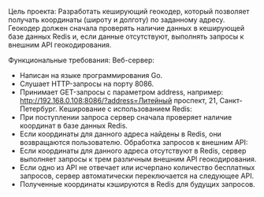 Цель проекта: Разработать кеширующий геокодер, который позволяет получать координаты (широту и долготу) по заданному адресу. Геокодер должен сначала проверять наличие данных в кеширующей базе данных Redis и, если данные отсутствуют, выполнять запросы к внешним API геокодирования.

Функциональные требования:
Веб-сервер:
- Написан на языке программирования Go.
- Слушает HTTP-запросы на порту 8086.
- Принимает GET-запросы с параметром address, например: http://192.168.0.108:8086/?address=Литейный проспект, 21, Санкт-Петербург.
Кеширование с использованием Redis:
- При поступлении запроса сервер сначала проверяет наличие координат в базе данных Redis.
- Если координаты для данного адреса найдены в Redis, они возвращаются пользователю.
Обработка запросов к внешним API:
- Если координаты для данного адреса отсутствуют в Redis, сервер выполняет запросы к трем различным внешним API геокодирования.
- Если одно из API не отвечает или исчерпано количество бесплатных запросов, сервер автоматически переключается на следующее API.
- Полученные координаты кэшируются в Redis для будущих запросов.
